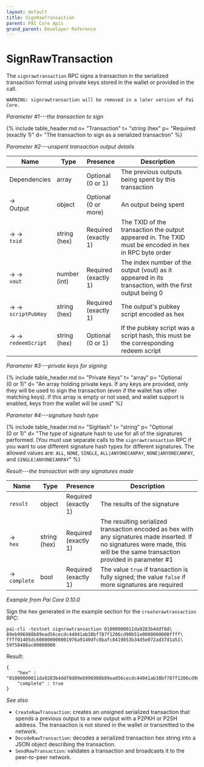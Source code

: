 ```yaml
---
layout: default
title: SignRawTransaction
parent: PAI Core Apis
grand_parent: Developer Reference
---
```


SignRawTransaction
=======================

The `signrawtransaction` RPC signs a transaction in the serialized transaction format using private keys stored in the wallet or provided in the call.

`WARNING: signrawtransaction will be removed in a later version of Pai Core.`

*Parameter #1---the transaction to sign*

{% include table_header.md
  n= "Transaction"
  t= "string (hex"
  p= "Required<br>(exactly 1)"
  d= "The transaction to sign as a serialized transaction"
%}

*Parameter #2---unspent transaction output details*

| Name | Type      | Presence            | Description
|------|-----------|---------------------|-------------
| Dependencies  | array | Optional<br>(0 or 1) | The previous outputs being spent by this transaction
| →<br>Output | object | Optional<br>(0 or more) | An output being spent
| → →<br>`txid` | string (hex) | Required<br>(exactly 1) | The TXID of the transaction the output appeared in.  The TXID must be encoded in hex in RPC byte order
| → →<br>`vout` | number (int) | Required<br>(exactly 1) | The index number of the output (vout) as it appeared in its transaction, with the first output being 0
| → →<br>`scriptPubKey` | string (hex) | Required<br>(exactly 1) | The output's pubkey script encoded as hex
| → →<br>`redeemScript` | string (hex) | Optional<br>(0 or 1) | If the pubkey script was a script hash, this must be the corresponding redeem script


*Parameter #3---private keys for signing*

{% include table_header.md
  n= "Private Keys"
  t= "array"
  p= "Optional<br>(0 or 1)"
  d= "An array holding private keys.  If any keys are provided, only they will be used to sign the transaction (even if the wallet has other matching keys).  If this array is empty or not used, and wallet support is enabled, keys from the wallet will be used"
%}

*Parameter #4---signature hash type*

{% include table_header.md
  n= "SigHash"
  t= "string"
  p= "Optional<br>(0 or 1)"
  d= "The type of signature hash to use for all of the signatures performed.  (You must use separate calls to the `signrawtransaction` RPC if you want to use different signature hash types for different signatures.  The allowed values are: `ALL`, `NONE`, `SINGLE`, `ALL|ANYONECANPAY`, `NONE|ANYONECANPAY`, and `SINGLE|ANYONECANPAY`"
%}

*Result---the transaction with any signatures made*

| Name | Type      | Presence            | Description
|------|-----------|---------------------|-------------
| `result`  | object | Required<br>(exactly 1) | The results of the signature
| →<br>`hex` | string (hex) | Required<br>(exactly 1) | The resulting serialized transaction encoded as hex with any signatures made inserted.  If no signatures were made, this will be the same transaction provided in parameter #1
| →<br>`complete` | bool | Required<br>(exactly 1) | The value `true` if transaction is fully signed; the value `false` if more signatures are required


*Example from Pai Core 0.10.0*

Sign the hex generated in the example section for the `createrawtransaction`
RPC:

```
pai-cli -testnet signrawtransaction 01000000011da9283b4ddf8d\
89eb996988b89ead56cecdc44041ab38bf787f1206cd90b51e0000000000ffff\
ffff01405dc600000000001976a9140dfc8bafc8419853b34d5e072ad37d1a51\
59f58488ac00000000
```

Result:

```
{
    "hex" : "01000000011da9283b4ddf8d89eb996988b89ead56cecdc44041ab38bf787f1206cd90b51e000000006a47304402200ebea9f630f3ee35fa467ffc234592c79538ecd6eb1c9199eb23c4a16a0485a20220172ecaf6975902584987d295b8dddf8f46ec32ca19122510e22405ba52d1f13201210256d16d76a49e6c8e2edc1c265d600ec1a64a45153d45c29a2fd0228c24c3a524ffffffff01405dc600000000001976a9140dfc8bafc8419853b34d5e072ad37d1a5159f58488ac00000000",
    "complete" : true
}
```

*See also*

* `CreateRawTransaction`: creates an unsigned serialized transaction that spends a previous output to a new output with a P2PKH or P2SH address. The transaction is not stored in the wallet or transmitted to the network.
* `DecodeRawTransaction`: decodes a serialized transaction hex string into a JSON object describing the transaction.
* `SendRawTransaction`: validates a transaction and broadcasts it to the peer-to-peer network.
